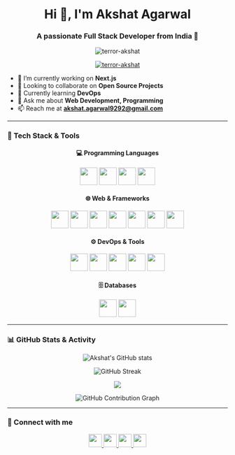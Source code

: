 <h1 align="center">Hi 👋, I'm Akshat Agarwal</h1>
<h3 align="center">A passionate Full Stack Developer from India 🚀</h3>

<p align="center">
  <img src="https://komarev.com/ghpvc/?username=terror-akshat&label=Profile%20views&color=0e75b6&style=flat" alt="terror-akshat" />
</p>

<p align="center">
  <a href="https://github.com/ryo-ma/github-profile-trophy">
    <img src="https://github-profile-trophy.vercel.app/?username=terror-akshat&theme=algolia&row=2&column=3" alt="terror-akshat" />
  </a>
</p>

- 🔭 I’m currently working on **Next.js**
- 👯 Looking to collaborate on **Open Source Projects**
- 🌱 Currently learning **DevOps**
- 💬 Ask me about **Web Development, Programming**
- 📫 Reach me at **akshat.agarwal9292@gmail.com**

---

### 🧠 Tech Stack & Tools

<h4 align="center">💻 Programming Languages</h4>
<p align="center">
  <img src="https://cdn.jsdelivr.net/gh/devicons/devicon/icons/c/c-original.svg" width="40" height="40"/>
  <img src="https://cdn.jsdelivr.net/gh/devicons/devicon/icons/java/java-original.svg" width="40" height="40"/>
  <img src="https://cdn.jsdelivr.net/gh/devicons/devicon/icons/python/python-original.svg" width="40" height="40"/>
  <img src="https://cdn.jsdelivr.net/gh/devicons/devicon/icons/javascript/javascript-original.svg" width="40" height="40"/>
</p>

<h4 align="center">🌐 Web & Frameworks</h4>
<p align="center">
  <img src="https://cdn.jsdelivr.net/gh/devicons/devicon/icons/html5/html5-original-wordmark.svg" width="40" height="40"/>
  <img src="https://cdn.jsdelivr.net/gh/devicons/devicon/icons/css3/css3-original-wordmark.svg" width="40" height="40"/>
  <img src="https://cdn.jsdelivr.net/gh/devicons/devicon/icons/react/react-original-wordmark.svg" width="40" height="40"/>
  <img src="https://cdn.jsdelivr.net/gh/devicons/devicon/icons/nextjs/nextjs-original-wordmark.svg" width="40" height="40"/>
  <img src="https://cdn.jsdelivr.net/gh/devicons/devicon/icons/redux/redux-original.svg" width="40" height="40"/>
  <img src="https://cdn.jsdelivr.net/gh/devicons/devicon/icons/express/express-original-wordmark.svg" width="40" height="40"/>
  <img src="https://cdn.jsdelivr.net/gh/devicons/devicon/icons/nestjs/nestjs-plain.svg" width="40" height="40"/>
</p>

<h4 align="center">⚙️ DevOps & Tools</h4>
<p align="center">
  <img src="https://cdn.jsdelivr.net/gh/devicons/devicon/icons/git/git-original.svg" width="40" height="40"/>
  <img src="https://cdn.jsdelivr.net/gh/devicons/devicon/icons/docker/docker-original-wordmark.svg" width="40" height="40"/>
  <img src="https://cdn.jsdelivr.net/gh/devicons/devicon/icons/linux/linux-original.svg" width="40" height="40"/>
  <img src="https://www.vectorlogo.zone/logos/getpostman/getpostman-icon.svg" width="40" height="40"/>
  <img src="https://www.vectorlogo.zone/logos/heroku/heroku-icon.svg" width="40" height="40"/>
</p>

<h4 align="center">🗄️ Databases</h4>
<p align="center">
  <img src="https://cdn.jsdelivr.net/gh/devicons/devicon/icons/mongodb/mongodb-original-wordmark.svg" width="40" height="40"/>
  <img src="https://cdn.jsdelivr.net/gh/devicons/devicon/icons/mysql/mysql-original-wordmark.svg" width="40" height="40"/>
</p>

---

### 📊 GitHub Stats & Activity

<p align="center">
  <img src="https://github-readme-stats.vercel.app/api?username=terror-akshat&show_icons=true&theme=tokyonight" alt="Akshat's GitHub stats" />
</p>
<p align="center">
  <img src="https://github-readme-streak-stats.herokuapp.com/?user=terror-akshat&theme=tokyonight" alt="GitHub Streak" />
</p>
<p align="center">
  <img src="https://github-readme-stats.vercel.app/api/top-langs/?username=terror-akshat&layout=compact&theme=tokyonight" />
</p>
<p align="center">
  <img src="https://github-contribution-graph.ezra.sh?username=terror-akshat&bg=1F222E&color=58A6FF" alt="GitHub Contribution Graph" />
</p>

---

### 🔗 Connect with me

<p align="center">
  <a href="https://dev.to/akshat" target="_blank">
    <img src="https://raw.githubusercontent.com/rahuldkjain/github-profile-readme-generator/master/src/images/icons/Social/devto.svg" width="30" />
  </a>
  <a href="https://linkedin.com/in/akshat-agarwal-55946a27a" target="_blank">
    <img src="https://raw.githubusercontent.com/rahuldkjain/github-profile-readme-generator/master/src/images/icons/Social/linked-in-alt.svg" width="30" />
  </a>
  <a href="https://medium.com/@akshat" target="_blank">
    <img src="https://raw.githubusercontent.com/rahuldkjain/github-profile-readme-generator/master/src/images/icons/Social/medium.svg" width="30" />
  </a>
  <a href="https://leetcode.com/u/akshat_csai/" target="_blank">
    <img src="https://raw.githubusercontent.com/rahuldkjain/github-profile-readme-generator/master/src/images/icons/Social/leet-code.svg" width="30" />
  </a>
</p>
